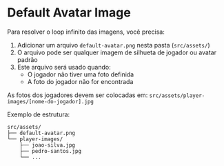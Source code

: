 # Default Avatar Image

Para resolver o loop infinito das imagens, você precisa:

1. Adicionar um arquivo `default-avatar.png` nesta pasta (`src/assets/`)
2. O arquivo pode ser qualquer imagem de silhueta de jogador ou avatar padrão
3. Este arquivo será usado quando:
   - O jogador não tiver uma foto definida
   - A foto do jogador não for encontrada

As fotos dos jogadores devem ser colocadas em:
`src/assets/player-images/[nome-do-jogador].jpg`

Exemplo de estrutura:
```
src/assets/
├── default-avatar.png
└── player-images/
    ├── joao-silva.jpg
    ├── pedro-santos.jpg
    └── ...
